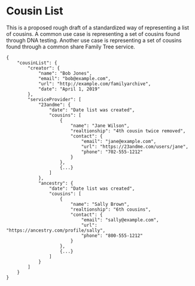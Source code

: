 # Cousin List
This is a proposed rough draft of a standardized way of representing a list of cousins. A common use case is representing a set of cousins found through DNA testing. Another use case is representing a set of cousins found through a common share Family Tree service.

```
{
    "cousinList": {
        "creator": {
			"name": "Bob Jones",
            "email": "bob@example.com",
			"url": "http://example.com/familyarchive",
            "date": "April 1, 2019"
        },
        "serviceProvider": [
            "23andme": {
                "date": "Date list was created",
                "cousins": [
                    {
                        "name": "Jane Wilson",
                        "realtionship": "4th cousin twice removed",
                        "contact": {
                            "email": "jane@example.com",
                            "url": "https://23andme.com/users/jane",
                            "phone": "702-555-1212"
                        }
                    },
                    {...}
                ]
            },
            "ancestry": {
                "date": "Date list was created",
                "cousins": [
                    {
                        "name": "Sally Brown",
                        "realtionship": "6th cousins",
                        "contact": {
                            "email": "sally@example.com",
                            "url": "https://ancestry.com/profile/sally",
                            "phone": "800-555-1212"
                        }
                    },
                    {...}
                ]
            }
        ]
    }
}
```